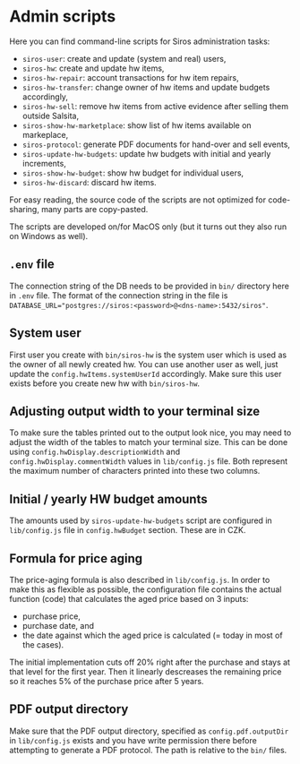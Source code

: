 # Admin scripts

Here you can find command-line scripts for Siros administration tasks:
* `siros-user`: create and update (system and real) users,
* `siros-hw`: create and update hw items,
* `siros-hw-repair`: account transactions for hw item repairs,
* `siros-hw-transfer`: change owner of hw items and update budgets accordingly,
* `siros-hw-sell`: remove hw items from active evidence after selling them outside Salsita,
* `siros-show-hw-marketplace`: show list of hw items available on markeplace,
* `siros-protocol`: generate PDF documents for hand-over and sell events,
* `siros-update-hw-budgets`: update hw budgets with initial and yearly increments,
* `siros-show-hw-budget`: show hw budget for individual users,
* `siros-hw-discard`: discard hw items.

For easy reading, the source code of the scripts are not optimized for code-sharing, many parts are copy-pasted.

The scripts are developed on/for MacOS only (but it turns out they also run on Windows as well).

## `.env` file

The connection string of the DB needs to be provided in `bin/` directory here in `.env` file.
The format of the connection string in the file is
`DATABASE_URL="postgres://siros:<password>@<dns-name>:5432/siros"`.

## System user

First user you create with `bin/siros-hw` is the system user which is used as the owner of all newly created hw. You can
use another user as well, just update the `config.hwItems.systemUserId` accordingly. Make sure this user exists before
you create new hw with `bin/siros-hw`.

## Adjusting output width to your terminal size

To make sure the tables printed out to the output look nice, you may need to adjust the width of the tables to match
your terminal size. This can be done using `config.hwDisplay.descriptionWidth` and `config.hwDisplay.commentWidth`
values in `lib/config.js` file. Both represent the maximum number of characters printed into these two columns.

## Initial / yearly HW budget amounts

The amounts used by `siros-update-hw-budgets` script are configured in `lib/config.js` file in `config.hwBudget`
section. These are in CZK.

## Formula for price aging

The price-aging formula is also described in `lib/config.js`. In order to make this as flexible as possible, the
configuration file contains the actual function (code) that calculates the aged price based on 3 inputs:
* purchase price,
* purchase date, and
* the date against which the aged price is calculated (= today in most of the cases).

The initial implementation cuts off 20% right after the purchase and stays at that level for the first year.
Then it linearly descreases the remaining price so it reaches 5% of the purchase price after 5 years.

## PDF output directory

Make sure that the PDF output directory, specified as `config.pdf.outputDir` in `lib/config.js` exists and you have
write permission there before attempting to generate a PDF protocol. The path is relative to the `bin/` files.
